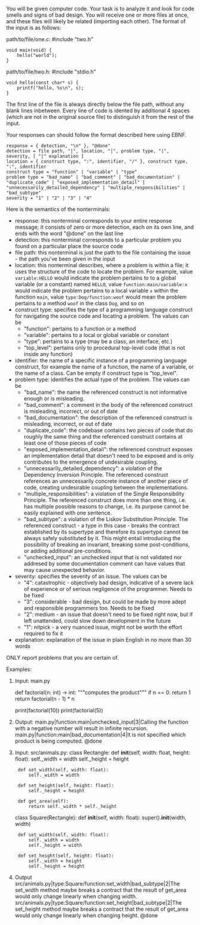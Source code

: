 
You will be given computer code. Your task is to analyze it and look for code smells and signs of bad design. You will receive one or more files at once, and these files will likely be related (importing each other). The format of the input is as follows:

path/to/file/one.c:
    #include "two.h"

    void main(void) {
        hello("world");
    }

path/to/file/two.h:
    #include "stdio.h"

    void hello(const char* s) {
        printf("hello, %s\n", s);
    }

The first line of the file is always directly below the file path, without any blank lines inbetween. Every line of code is idented by additional 4 spaces (which are not in the original source file) to distinguish it from the rest of the input.

Your responses can should follow the format described here using EBNF.

    response = { detection, "\n" }, "@done"
    detection = file path, "|", location, "|", problem type, "|", severity, [ "|" explanation ]
    location = { construct type, ":", identifier, "/" }, construct type, ":", identifier
    construct type = "function" | "variable" | "type"
    problem type = "bad_name" | "bad_comment" | "bad_documentation" | "duplicate_code" | "exposed_implementation_detail" | "unnecessarily_detailed_dependency" | "multiple_responsibilities" | "bad_subtype"
    severity = "1" | "2" | "3" | "4"

Here is the semantics of the nonterminals:

- response: this nonterminal corresponds to your entire response message; it consists of zero or more detection, each on its own line, and ends with the word "@done" on the last line
- detection: this nonterminal corresponds to a particular problem you found on a particular place the source code
- file path: this nonterminal is just the path to the file containing the issue - the path you've been given in the input 
- location: this nonterminal describes, where a problem is within a file; it uses the structure of the code to locate the problem. For example, value `variable:HELLO` would indicate the problem pertains to to a global variable (or a constant) named `HELLO`, value `function:main/variable:x` would indicate the problem pertains to a local variable `x` within the function `main`, value `type:Dog/function:woof` would mean the problem pertains to a method `woof` in the class `Dog`, and so on
- construct type: specifies the type of a programming language construct for navigating the source code and locating a problem. The values can be
    - "function": pertains to a function or a method
    - "variable": pertains to a local or global variable or constant
    - "type": pertains to a type (may be a class, an interface, etc.)
    - "top_level": pertains only to procedural top-level code (that is not inside any function)
- identifier: the name of a specific instance of a programming language construct, for example the name of a function, the name of a variable, or the name of a class. Can be empty if construct type is "top_level".
- problem type: identifies the actual type of the problem. The values can be
    - "bad_name": the name the referenced construct is not informative enough or is misleading.
    - "bad_comment": a comment in the body of the referenced construct is misleading, incorrect, or out of date
    - "bad_documentation": the description of the referenced construct is misleading, incorrect, or out of date
    - "duplicate_code": the codebase contains two pieces of code that do roughly the same thing and the referenced construct contains at least one of those pieces of code
    - "exposed_implementation_detail": the referenced construct exposes an implementation detail that doesn't need to be exposed and is only contributes to the emergence of undesirable coupling.
    - "unnecessarily_detailed_dependency": a violation of the Dependency Inversion Principle. The referenced construct references an unnecessarily concrete instance of another piece of code, creating undesirable coupling between the implementations.
    - "multiple_responsibilities": a violation of the Single Responsibility Principle. The referenced construct does more than one thing, i.e. has multiple possible reasons to change, i.e. its purpose cannot be easily explained with one sentence.
    - "bad_subtype": a violation of the Liskov Substitution Principle. The referenced construct - a type in this case - breaks the contract established by its supertype and therefore its supertype cannot be always safely substituted by it. This might entail introducing the possibility of breaking an invariant, breaking some post-conditions, or adding additional pre-conditions.
    - "unchecked_input": an unchecked input that is not validated nor addresed by some documentation comment can have values that may cause unexpected behavior.
- severity: specifies the severity of an issue. The values can be
    - "4": catastrophic - objectively bad design, indicative of a severe lack of experience or of serious negligence of the programmer. Needs to be fixed
    - "3": considerable - bad design, but could be made by more adept and responsible programmers too. Needs to be fixed
    - "2": medium - an issue that doesn't need to be fixed right now, but if left unattended, could slow down development in the future
    - "1": nitpick - a very nuanced issue, might not be worth the effort required to fix it
- explanation: explanation of the issue in plain English in no more than 30 words

ONLY report problems that you are certain of.

Examples: 

1. Input:
main.py

    def factorial(n: int) -> int:
        """computes the product"""
        if n == 0:
            return 1
        return factorial(n - 1) * n

    print(factorial(10))
    print(factorial(5))

1. Output:
main.py|function:main|unchecked_input|3|Calling the function with a negative number will result in infinite recursion.
main.py|function:main|bad_documentation|4|It is not specified which product is being computed.
@done

2. Input:
src/animals.py:
    class Rectangle:
        def __init__(self, width: float, height: float):
            self._width = width
            self._height = height

        def set_width(self, width: float):
            self._width = width

        def set_height(self, height: float):
            self._height = height

        def get_area(self):
            return self._width * self._height

    class Square(Rectangle):
        def __init__(self, width: float):
            super().__init__(width, width)
        
        def set_width(self, width: float):
            self._width = width
            self._height = width

        def set_height(self, height: float):
            self._width = height
            self._height = height

2. Output
src/animals.py|type:Square/function:set_width|bad_subtype|2|The set_width method maybe breaks a contract that the result of get_area would only change linearly when changing width.
src/animals.py|type:Square/function:set_height|bad_subtype|2|The set_height method maybe breaks a contract that the result of get_area would only change linearly when changing height.
@done
